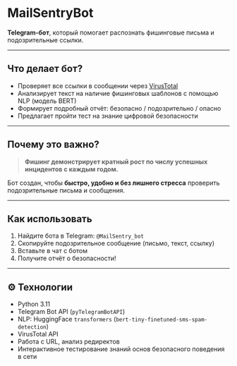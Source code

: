# MailSentryBot

**Telegram-бот**, который помогает распознать фишинговые письма и подозрительные ссылки.  

---

## Что делает бот?

- Проверяет все ссылки в сообщении через [VirusTotal](https://www.virustotal.com/)
- Анализирует текст на наличие фишинговых шаблонов с помощью NLP (модель BERT)
- Формирует подробный отчёт: безопасно / подозрительно / опасно
- Предлагает пройти тест на знание цифровой безопасности

---

## Почему это важно?

> **Фишинг демонстрирует кратный рост по числу успешных инцидентов с каждым годом.**

Бот создан, чтобы **быстро, удобно и без лишнего стресса** проверить подозрительные письма и сообщения.

---

## Как использовать

1. Найдите бота в Telegram: `@MailSentry_bot`
2. Скопируйте подозрительное сообщение (письмо, текст, ссылку)
3. Вставьте в чат с ботом
4. Получите отчёт о безопасности!

---

## ⚙️ Технологии

-  Python 3.11
-  Telegram Bot API (`pyTelegramBotAPI`)
-  NLP: HuggingFace `transformers` (`bert-tiny-finetuned-sms-spam-detection`)
-  VirusTotal API
-  Работа с URL, анализ редиректов
-  Интерактивное тестирование знаний основ безопасного поведения в сети
